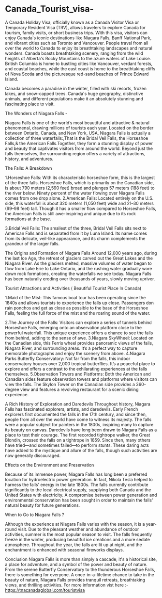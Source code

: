 # Canada_Tourist_visa-
A Canada Holiday Visa, officially known as a Canada Visitor Visa or Temporary Resident Visa (TRV), allows travelers to explore Canada for tourism, family visits, or short business trips. With this visa, visitors can enjoy Canada's iconic destinations like Niagara Falls, Banff National Park, and vibrant cities such as Toronto and Vancouver.
People travel from all over the world to Canada to enjoy its breathtaking landscapes and natural wonders. Canada boasts breathtaking scenery, ranging from the wild heights of Alberta's Rocky Mountains to the azure waters of Lake Louise. British Columbia is home to bustling cities like Vancouver, verdant forests, and coastal beaches, while the east coast is home to the breathtaking cliffs of Nova Scotia and the picturesque red-sand beaches of Prince Edward Island.

Canada becomes a paradise in the winter, filled with ski resorts, frozen lakes, and snow-capped trees. Canada's huge geography, distinctive animals, and different populations make it an absolutely stunning and fascinating place to visit.

The Wonders of Niagara Falls -

Niagara Falls is one of the world’s most beautiful and attractive & natural phenomenal, drawing millions of tourists each year. Located on the border between Ontario, Canada, and New York, USA, Niagara Falls is actually a collection of three waterfalls:,That is the Bridal Veil Falls, the Horseshoe Falls,& the American Falls.Together, they form a stunning display of power and beauty that captivates visitors from around the world. Beyond just the falls themselves, the surrounding region offers a variety of attractions, history, and adventures.

The Falls: A Breakdown

1.Horseshoe Falls: With its characteristic horseshoe form, this is the largest of the three falls. Horseshoe Falls, which is primarily on the Canadian side, is about 790 meters (2,590 feet) broad and plunges 57 meters (188 feet) to the river below. Ninety percent of the water flowing over Niagara Falls comes from one drop alone.
2.American Falls: Located entirely on the U.S. side, this waterfall is about 320 meters (1,050 feet) wide and 21–30 meters (69–98 feet) tall. Though it has a smaller flow compared to Horseshoe Falls, the American Falls is still awe-inspiring and unique due to its rock formations at the base.

3.Bridal Veil Falls: The smallest of the three, Bridal Veil Falls sits next to American Falls and is separated from it by Luna Island. Its name comes from its delicate, veil-like appearance, and its charm complements the grandeur of the larger falls.

The Origins and Formation of Niagara Falls
Around 12,000 years ago, during the last Ice Age, the retreat of glaciers carved out the Great Lakes and the Niagara River. As the glaciers melted, massive volumes of water began to flow from Lake Erie to Lake Ontario, and the rushing water gradually wore down rock formations, creating the waterfalls we see today. Niagara Falls has been naturally eroding over thousands of years, slowly moving upriver.

Tourist Attractions and Activities ( Beautiful Tourist Place In Canada)

1.Maid of the Mist: This famous boat tour has been operating since the 1840s and allows tourists to experience the falls up close. Passengers don rain ponchos and get as close as possible to the base of the Horseshoe Falls, feeling the full force of the mist and the roaring sound of the water.

2.The Journey of the Falls: Visitors can explore a series of tunnels behind Horseshoe Falls, emerging onto an observation platform close to the powerful waterfall. This unique experience offers a chance to see the falls from behind, adding to the sense of awe.
3.Niagara SkyWheel: Located on the Canadian side, this Ferris wheel provides panoramic views of the falls, Niagara River, and surrounding areas. It’s a perfect way to capture memorable photographs and enjoy the scenery from above.
4.Niagara Parks Butterfly Conservatory: Not far from the falls, this indoor conservatory houses over 2,000 tropical butterflies. It’s a peaceful place to explore and offers a contrast to the exhilarating experiences at the falls themselves.
5.Observation Towers and Platforms: Both the American and Canadian sides feature observation towers and platforms where visitors can view the falls. The Skylon Tower on the Canadian side provides a 360-degree view and features a revolving restaurant for a scenic dining experience.

A Rich History of Exploration and Daredevils
Throughout history, Niagara Falls has fascinated explorers, artists, and daredevils. Early French explorers first documented the falls in the 17th century, and since then, people from all over the world have come to witness its majesty. The falls were a popular subject for painters in the 1800s, inspiring many to capture its beauty on canvas.
Daredevils have long been drawn to Niagara Falls as a place to test their courage. The first recorded tightrope walker, the Great Blondin, crossed the falls on a tightrope in 1859. Since then, many others have tried—and sometimes failed—to perform stunts. These daring acts have added to the mystique and allure of the falls, though such activities are now generally discouraged.

Effects on the Environment and Preservation

Because of its immense power, Niagara Falls has long been a preferred location for hydroelectric power generation. In fact, Nikola Tesla helped to harness the falls' energy in the late 1800s. The falls currently contribute significantly to the local electrical supply, supplying both Canada and the United States with electricity. A compromise between power generation and environmental conservation has been sought in order to maintain the falls' natural beauty for future generations.

When to Go to Niagara Falls ?

Although the experience at Niagara Falls varies with the season, it is a year-round visit. Due to the pleasant weather and abundance of outdoor activities, summer is the most popular season to visit. The falls frequently freeze in the winter, producing beautiful ice creations and a more sedate atmosphere. Throughout the year, the falls are lit up at night, and the enchantment is enhanced with seasonal fireworks displays.

Conclusion
Niagara Falls is more than simply a cascade; it's a historical site, a place for adventure, and a symbol of the power and beauty of nature. From the serene Butterfly Conservatory to the thunderous Horseshoe Falls, there is something for everyone. A once-in-a-lifetime chance to take in the beauty of nature, Niagara Falls provides tranquil retreats, breathtaking views, and thrilling activities.
For more information vist here :- https://tnacanadaglobal.com/touristvisa
